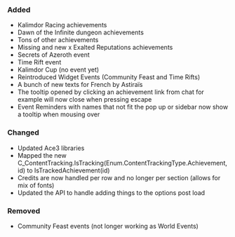 <p><h3>Added</h3></p>
<ul>
<li>Kalimdor Racing achievements</li>
<li>Dawn of the Infinite dungeon achievements</li>
<li>Tons of other achievements</li>
<li>Missing and new x Exalted Reputations achievements</li>
<li>Secrets of Azeroth event</li>
<li>Time Rift event</li>
<li>Kalimdor Cup (no event yet)</li>
<li>Reintroduced Widget Events (Community Feast and Time Rifts)</li>
<li>A bunch of new texts for French by Astiraïs</li>
<li>The tooltip opened by clicking an achievement link from chat for example will now close when pressing escape</li>
<li>Event Reminders with names that not fit the pop up or sidebar now show a tooltip when mousing over</li>
</ul>
<p><h3>Changed</h3></p>
<ul>
<li>Updated Ace3 libraries</li>
<li>Mapped the new C_ContentTracking.IsTracking(Enum.ContentTrackingType.Achievement, id) to IsTrackedAchievement(id)</li>
<li>Credits are now handled per row and no longer per section (allows for mix of fonts)</li>
<li>Updated the API to handle adding things to the options post load</li>
</ul>
<p><h3>Removed</h3></p>
<ul>
<li>Community Feast events (not longer working as World Events)</li>
</ul>
